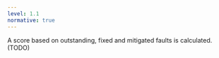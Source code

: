```yaml
---
level: 1.1
normative: true
---
```


A score based on outstanding, fixed and mitigated faults is calculated. (TODO)